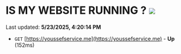 # IS MY WEBSITE RUNNING ? [![](https://img.shields.io/static/v1?label=Sponsor&message=%E2%9D%A4&logo=GitHub&color=%23fe8e86)](https://github.com/sponsors/Youssef-Lehmam)

Last updated: **5/23/2025, 4:20:14 PM**

- `GET` [https://youssefservice.me](https://youssefservice.me) - **Up** (152ms)
